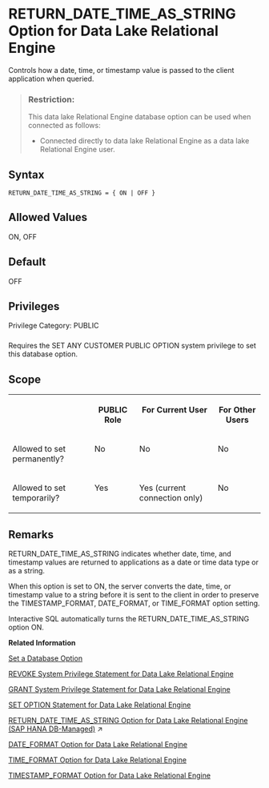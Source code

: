 <!-- loioa652ffd684f2101583dcef31685601cf -->

# RETURN\_DATE\_TIME\_AS\_STRING Option for Data Lake Relational Engine

Controls how a date, time, or timestamp value is passed to the client application when queried.



> ### Restriction:  
> This data lake Relational Engine database option can be used when connected as follows:
> 
> -   Connected directly to data lake Relational Engine as a data lake Relational Engine user.



<a name="loioa652ffd684f2101583dcef31685601cf__return_date_time_syntax1"/>

## Syntax

```
RETURN_DATE_TIME_AS_STRING = { ON | OFF }
```



<a name="loioa652ffd684f2101583dcef31685601cf__return_date_time_values1"/>

## Allowed Values

ON, OFF



<a name="loioa652ffd684f2101583dcef31685601cf__return_date_time_default1"/>

## Default

OFF



<a name="loioa652ffd684f2101583dcef31685601cf__return_date_time_priv1"/>

## Privileges

Privilege Category: PUBLIC



### 

Requires the SET ANY CUSTOMER PUBLIC OPTION system privilege to set this database option.



<a name="loioa652ffd684f2101583dcef31685601cf__return_date_time_scope1"/>

## Scope


<table>
<tr>
<th valign="top">

 



</th>
<th valign="top">

PUBLIC Role



</th>
<th valign="top">

For Current User



</th>
<th valign="top">

For Other Users



</th>
</tr>
<tr>
<td valign="top">

Allowed to set permanently?



</td>
<td valign="top">

No



</td>
<td valign="top">

No



</td>
<td valign="top">

No



</td>
</tr>
<tr>
<td valign="top">

Allowed to set temporarily?



</td>
<td valign="top">

Yes



</td>
<td valign="top">

Yes \(current connection only\)



</td>
<td valign="top">

No



</td>
</tr>
</table>



<a name="loioa652ffd684f2101583dcef31685601cf__return_date_time_remarks1"/>

## Remarks

RETURN\_DATE\_TIME\_AS\_STRING indicates whether date, time, and timestamp values are returned to applications as a date or time data type or as a string.

When this option is set to ON, the server converts the date, time, or timestamp value to a string before it is sent to the client in order to preserve the TIMESTAMP\_FORMAT, DATE\_FORMAT, or TIME\_FORMAT option setting.

Interactive SQL automatically turns the RETURN\_DATE\_TIME\_AS\_STRING option ON.

**Related Information**  


[Set a Database Option](set-a-database-option-0dcb893.md "You set options with the SET OPTION statement.")

[REVOKE System Privilege Statement for Data Lake Relational Engine](../080-sql-statements/revoke-system-privilege-statement-for-data-lake-relational-engine-a3eadda.md "Removes specific system privileges from specific users and the right to administer the privilege.")

[GRANT System Privilege Statement for Data Lake Relational Engine](../080-sql-statements/grant-system-privilege-statement-for-data-lake-relational-engine-a3dfcb0.md "Grants specific system privileges to users or roles, with or without administrative rights.")

[SET OPTION Statement for Data Lake Relational Engine](../080-sql-statements/set-option-statement-for-data-lake-relational-engine-a625da7.md "Changes options that affect the behavior of the database and its compatibility with Transact-SQL. Setting the value of an option can change the behavior for all users or an individual user, in either a temporary or permanent scope.")

[RETURN_DATE_TIME_AS_STRING Option for Data Lake Relational Engine (SAP HANA DB-Managed)](https://help.sap.com/viewer/a898e08b84f21015969fa437e89860c8/2023_2_QRC/en-US/77c385f40ad1417d8f1ea8ca653456e9.html "Controls how a date, time, or timestamp value is passed to the client application when queried.") :arrow_upper_right:

[DATE\_FORMAT Option for Data Lake Relational Engine](date-format-option-for-data-lake-relational-engine-a632563.md "Sets the format used for dates retrieved from the database.")

[TIME\_FORMAT Option for Data Lake Relational Engine](time-format-option-for-data-lake-relational-engine-a664098.md "Sets the format used for times retrieved from the database.")

[TIMESTAMP\_FORMAT Option for Data Lake Relational Engine](timestamp-format-option-for-data-lake-relational-engine-a664875.md "Sets the format used for timestamps retrieved from the database.")

